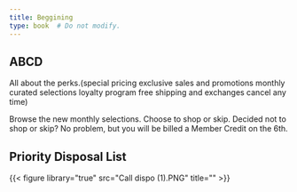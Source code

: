 ```yaml
---
title: Beggining
type: book  # Do not modify.
---
```


## ABCD

All about the perks.(special pricing
exclusive sales and promotions
monthly curated selections
loyalty program
free shipping and exchanges
cancel any time)

Browse the new monthly selections.
Choose to shop or skip.
Decided not to shop or skip? No problem, but you will be billed a Member Credit
on the 6th.

## Priority Disposal List

{{< figure library="true" src="Call dispo (1).PNG" title="" >}}
